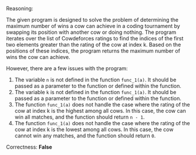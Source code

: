 Reasoning:

The given program is designed to solve the problem of determining the maximum number of wins a cow can achieve in a coding tournament by swapping its position with another cow or doing nothing. The program iterates over the list of Cowdeforces ratings to find the indices of the first two elements greater than the rating of the cow at index k. Based on the positions of these indices, the program returns the maximum number of wins the cow can achieve.

However, there are a few issues with the program:

1.  The variable `n` is not defined in the function `func_1(a)`. It should be passed as a parameter to the function or defined within the function.
2.  The variable `k` is not defined in the function `func_1(a)`. It should be passed as a parameter to the function or defined within the function.
3.  The function `func_1(a)` does not handle the case where the rating of the cow at index k is the highest among all cows. In this case, the cow can win all matches, and the function should return `n - 1`.
4.  The function `func_1(a)` does not handle the case where the rating of the cow at index k is the lowest among all cows. In this case, the cow cannot win any matches, and the function should return `0`.

Correctness: **False**